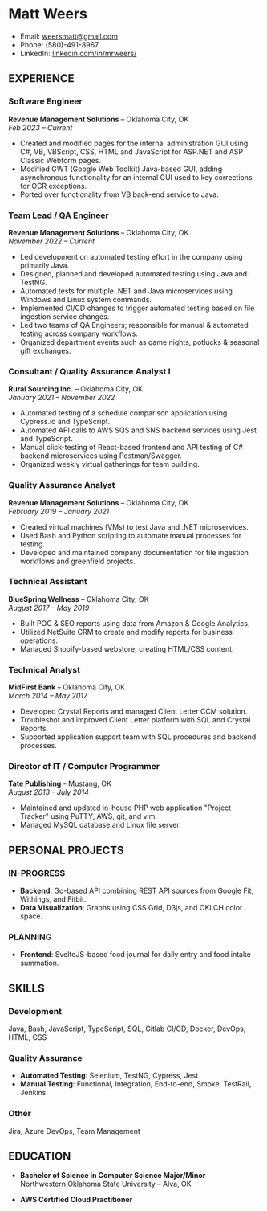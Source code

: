 # Matt Weers

- Email: weersmatt@gmail.com
- Phone: (580)-491-8967
- LinkedIn: [linkedin.com/in/mrweers/](https://linkedin.com/in/mrweers/)

## EXPERIENCE

### Software Engineer
**Revenue Management Solutions** – Oklahoma City, OK  
*Feb 2023 – Current*

- Created and modified pages for the internal administration GUI using C#, VB, VBScript, CSS, HTML and JavaScript for ASP.NET and ASP Classic Webform pages.
- Modified GWT (Google Web Toolkit) Java-based GUI, adding asynchronous functionality for an internal GUI used to key corrections for OCR exceptions.
- Ported over functionality from VB back-end service to Java.

### Team Lead / QA Engineer
**Revenue Management Solutions** – Oklahoma City, OK  
*November 2022 – Current*

- Led development on automated testing effort in the company using primarily Java.
- Designed, planned and developed automated testing using Java and TestNG.
- Automated tests for multiple .NET and Java microservices using Windows and Linux system commands.
- Implemented CI/CD changes to trigger automated testing based on file ingestion service changes.
- Led two teams of QA Engineers; responsible for manual & automated testing across company workflows.
- Organized department events such as game nights, potlucks & seasonal gift exchanges.

### Consultant / Quality Assurance Analyst I
**Rural Sourcing Inc.** – Oklahoma City, OK  
*January 2021 – November 2022*

- Automated testing of a schedule comparison application using Cypress.io and TypeScript.
- Automated API calls to AWS SQS and SNS backend services using Jest and TypeScript.
- Manual click-testing of React-based frontend and API testing of C# backend microservices using Postman/Swagger.
- Organized weekly virtual gatherings for team building.

### Quality Assurance Analyst
**Revenue Management Solutions** – Oklahoma City, OK  
*February 2019 – January 2021*

- Created virtual machines (VMs) to test Java and .NET microservices.
- Used Bash and Python scripting to automate manual processes for testing.
- Developed and maintained company documentation for file ingestion workflows and greenfield projects.

### Technical Assistant
**BlueSpring Wellness** – Oklahoma City, OK  
*August 2017 – May 2019*

- Built POC & SEO reports using data from Amazon & Google Analytics.
- Utilized NetSuite CRM to create and modify reports for business operations.
- Managed Shopify-based webstore, creating HTML/CSS content.

### Technical Analyst
**MidFirst Bank** – Oklahoma City, OK  
*March 2014 – May 2017*

- Developed Crystal Reports and managed Client Letter CCM solution.
- Troubleshot and improved Client Letter platform with SQL and Crystal Reports.
- Supported application support team with SQL procedures and backend processes.

### Director of IT / Computer Programmer
**Tate Publishing** - Mustang, OK  
*August 2013 - July 2014*

- Maintained and updated in-house PHP web application "Project Tracker" using PuTTY, AWS, git, and vim.
- Managed MySQL database and Linux file server.

## PERSONAL PROJECTS

### IN-PROGRESS

- **Backend**: Go-based API combining REST API sources from Google Fit, Withings, and Fitbit.
- **Data Visualization**: Graphs using CSS Grid, D3js, and OKLCH color space.

### PLANNING

- **Frontend**: SvelteJS-based food journal for daily entry and food intake summation.

## SKILLS

### Development

Java, Bash, JavaScript, TypeScript, SQL, Gitlab CI/CD, Docker, DevOps, HTML, CSS

### Quality Assurance

- **Automated Testing**: Selenium, TestNG, Cypress, Jest
- **Manual Testing**: Functional, Integration, End-to-end, Smoke, TestRail, Jenkins

### Other

Jira, Azure DevOps, Team Management

## EDUCATION

- **Bachelor of Science in Computer Science Major/Minor**  
  Northwestern Oklahoma State University – Alva, OK

- **AWS Certified Cloud Practitioner**
